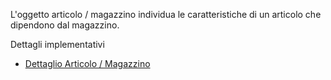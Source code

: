 L'oggetto articolo / magazzino individua le caratteristiche di un articolo che dipendono dal magazzino.

Dettagli implementativi
- [Dettaglio Articolo / Magazzino](Sorgenti/OG/OG/AM_D)

